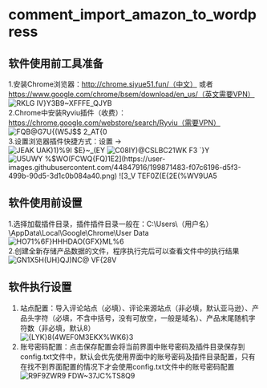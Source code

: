 # comment_import_amazon_to_wordpress
## 软件使用前工具准备
1.安装Chrome浏览器：http://chrome.siyue51.fun/（中文） 或者 https://www.google.com/chrome/bsem/download/en_us/（英文需要VPN）  
![RKLG IV}Y3B9~XFFFE_QJYB](https://user-images.githubusercontent.com/44847916/199871031-1f4838d6-5cb6-4cf6-8abe-2e2c243b5c42.png)  
2.Chrome中安装Ryviu插件（收费）：https://chrome.google.com/webstore/search/Ryviu（需要VPN）    
![FQB@G7U{(W`5`J$$ 2_AT{0](https://user-images.githubusercontent.com/44847916/199871110-a2b86109-c01a-4e17-8614-dbd5a74185c5.png)  
3.设置浏览器插件快捷方式：设置 ->   
![JEAK UAK)1)%9I $E}~_(EY](https://user-images.githubusercontent.com/44847916/199869526-1d75f22e-89a9-4dd1-85b2-ff8015648e81.png)
![C08IY)@CSLBC21WK F3 `}Y](https://user-images.githubusercontent.com/44847916/199869703-d4266079-19a7-4b44-84b4-cbc55f4561ba.png)
![U5UWY %$WO(FCWQ{FQ)1E$2](https://user-images.githubusercontent.com/44847916/199871483-f07c6196-d5f3-499b-90d5-3d1c0b084a40.png)
![3_V TEF0$Z(E{2E(%WV9UA5](https://user-images.githubusercontent.com/44847916/199871512-583d8318-de72-414f-87dc-b841ae4cf2c3.png)  
## 软件使用前设置
1.选择加载插件目录，插件插件目录一般在：C:\Users\（用户名）\AppData\Local\Google\Chrome\User Data  
![HO71%6F}HHHDAO(GFX}ML%6](https://user-images.githubusercontent.com/44847916/199865531-7d89354d-3cea-4574-a522-494fa2097a3d.png)  
2.创建全新存储产品数据的文件，程序执行完后可以查看文件中的执行结果  
![GN1X5H(UH}QJ)NC@ VF{28V](https://user-images.githubusercontent.com/44847916/199866169-427cc00a-cd45-422a-ae8a-0915d7d0cf80.png)  
## 软件执行设置
1. 站点配置：导入评论站点（必填）、评论来源站点（非必填，默认亚马逊）、产品头字符（必填，不含中括号，没有可放空，一般是域名）、产品末尾随机字符数（非必填，默认8）  
![{LYK}8(4WEF0M3EKX%WK6}3](https://user-images.githubusercontent.com/44847916/199867154-2b2a8563-0b5c-4b8e-ab6e-556b9040ffb7.png)
2. 账号密码配置：点击保存配置会将当前界面中账号密码及插件目录保存到config.txt文件中，默认会优先使用界面中的账号密码及插件目录配置，只有在找不到界面配置的情况下才会使用config.txt文件中的账号密码配置  
![R9F9ZWR9 FDW~37JC%TS8Q9](https://user-images.githubusercontent.com/44847916/199868261-ce6721d8-8701-48b2-8fe5-76df7676f695.png)
